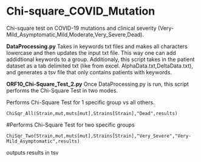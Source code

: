 # Chi-square_COVID_Mutation
Chi-square test on COVID-19 mutations and clinical severity (Very-Mild_Asymptomatic,Mild,Moderate,Very_Severe,Dead).



**DataProcessing.py**
Takes in keywords txt files and makes all characters lowercase and then updates the input txt file. This way one can add addidtional keywords to a group. 
Additionaly, this script takes in the patient dataset as a tab delimited txt (like from excel. AlphaData.txt,DeltaData.txt), and generates a tsv file that only contains patients with keywords.


**ORF10_Chi-Square_Test_2.py**
Once DataProcessing.py is run, this script performs the Chi-Square Test in two modes.

Performs Chi-Square Test for 1 specific group vs all others.
```
ChiSqr_All(Strain,mut,muts[mut],Strains[Strain],"Dead",results)
```

#Performs Chi-Square Test for two specific groups
```
ChiSqr_Two(Strain,mut,muts[mut],Strains[Strain],"Very_Severe","Very-Mild_Asymptomatic",results)
```

outputs results in tsv
